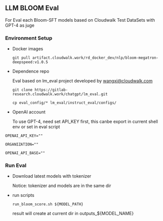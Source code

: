 ## LLM BLOOM Eval

For Eval each Bloom-SFT models based on Cloudwalk Test DataSets with GPT-4 as juge


### Environment Setup

- Docker images

  `git pull artifact.cloudwalk.work/rd_docker_dev/nlp/bloom-megatron-deepspeed:v1.0.5`

- Dependence repo

  Eval based on lm_eval project developed by wangxi@cloudwalk.com  

  `git clone https://gitlab-research.cloudwalk.work/chatgpt/lm_eval.git`

  `cp eval_config/* lm_eval/instruct_eval/configs/`

- OpenAI account
 
  To use GPT-4, need set API_KEY first, this canbe export in current shell env or set in eval script

```
OPENAI_API_KEY=""

ORGANIZATION=""

OPENAI_API_BASE=""
```


### Run Eval 

- Download latest models with tokenizer
  
  Notice: tokenizer and models are in the same dir

- run scripts
 
  `run_bloom_score.sh ${MODEL_PATH}`

  result will create at current dir in outputs_${MODEL_NAME}

